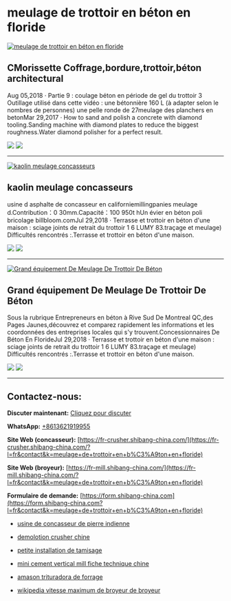 # meulage de trottoir en béton en floride

<a href="https://swt.shibang-china.com/?l=fr&img&k=meulage+de+trottoir+en+b%C3%A9ton+en+floride" target="_blank">![meulage de trottoir en béton en floride](http://static.shibang-china.com/all-800x300/1100.jpg)</a>

## CMorissette Coffrage,bordure,trottoir,béton architectural
Aug 05,2018 · Partie 9 : coulage béton en période de gel du trottoir 3 Outillage utilisé dans cette vidéo : une bétonnière 160 L (à adapter selon le nombres de personnes) une pelle ronde de 27meulage des planchers en betonMar 29,2017 · How to sand and polish a concrete with diamond tooling.Sanding machine with diamond plates to reduce the biggest roughness.Water diamond polisher for a perfect result.


<a href="https://whatsapp.shibangsoft.com/WhatsApp.php" target="_blank" title="WhatsApp">![](http://static.shibang-china.com/icon/whatsapp.png)</a> <a href="https://swt.shibang-china.com/?l=fr&icon&k=meulage+de+trottoir+en+b%C3%A9ton+en+floride" target="_blank">![](http://static.shibang-china.com/icon/chat-fr.png)</a>

---

<a href="https://swt.shibang-china.com/?l=fr&img&k=meulage+de+trottoir+en+b%C3%A9ton+en+floride" target="_blank">![kaolin meulage concasseurs](http://static.shibang-china.com/all-800x300/1439.jpg)</a>

## kaolin meulage concasseurs
usine d asphalte de concasseur en californiemillingpanies meulage d.Contribution：0 30mm.Capacité：100 950t hUn évier en béton poli bricolage billbloom.comJul 29,2018 · Terrasse et trottoir en béton d'une maison : sciage joints de retrait du trottoir 1 6 LUMY 83.traçage et meulage) Difficultés rencontrés :.Terrasse et trottoir en béton d'une maison.


<a href="https://whatsapp.shibangsoft.com/WhatsApp.php" target="_blank" title="WhatsApp">![](http://static.shibang-china.com/icon/whatsapp.png)</a> <a href="https://swt.shibang-china.com/?l=fr&icon&k=meulage+de+trottoir+en+b%C3%A9ton+en+floride" target="_blank">![](http://static.shibang-china.com/icon/chat-fr.png)</a>

---

<a href="https://swt.shibang-china.com/?l=fr&img&k=meulage+de+trottoir+en+b%C3%A9ton+en+floride" target="_blank">![Grand équipement De Meulage De Trottoir De Béton](http://static.shibang-china.com/all-800x300/939.jpg)</a>

## Grand équipement De Meulage De Trottoir De Béton
Sous la rubrique Entrepreneurs en béton à Rive Sud De Montreal QC,des Pages Jaunes,découvrez et comparez rapidement les informations et les coordonnées des entreprises locales qui s'y trouvent.Concessionnaires De Béton En FlorideJul 29,2018 · Terrasse et trottoir en béton d'une maison : sciage joints de retrait du trottoir 1 6 LUMY 83.traçage et meulage) Difficultés rencontrés :.Terrasse et trottoir en béton d'une maison.


<a href="https://whatsapp.shibangsoft.com/WhatsApp.php" target="_blank" title="WhatsApp">![](http://static.shibang-china.com/icon/whatsapp.png)</a> <a href="https://swt.shibang-china.com/?l=fr&icon&k=meulage+de+trottoir+en+b%C3%A9ton+en+floride" target="_blank">![](http://static.shibang-china.com/icon/chat-fr.png)</a>

---
## Contactez-nous:

**Discuter maintenant:** [Cliquez pour discuter](https://swt.shibang-china.com?l=fr&contact&k=meulage+de+trottoir+en+b%C3%A9ton+en+floride)

**WhatsApp:**  [+8613621919955](https://whatsapp.shibangsoft.com/WhatsApp.php)

**Site Web (concasseur):** [https://fr-crusher.shibang-china.com/](https://fr-crusher.shibang-china.com/?l=fr&contact&k=meulage+de+trottoir+en+b%C3%A9ton+en+floride)

**Site Web (broyeur):** [https://fr-mill.shibang-china.com/](https://fr-mill.shibang-china.com/?l=fr&contact&k=meulage+de+trottoir+en+b%C3%A9ton+en+floride)

**Formulaire de demande:** [https://form.shibang-china.com](https://form.shibang-china.com?l=fr&contact&k=meulage+de+trottoir+en+b%C3%A9ton+en+floride)

* [usine de concasseur de pierre indienne](../10/usine%20de%20concasseur%20de%20pierre%20indienne.md)

* [demolotion crusher chine](../7/demolotion%20crusher%20chine.md)

* [petite installation de tamisage](../10/petite%20installation%20de%20tamisage.md)

* [mini cement vertical mill fiche technique chine](../7/mini%20cement%20vertical%20mill%20fiche%20technique%20chine.md)

* [amason trituradora de forrage](../9/amason%20trituradora%20de%20forrage.md)

* [wikipedia vitesse maximum de broyeur de broyeur](../1/wikipedia%20vitesse%20maximum%20de%20broyeur%20de%20broyeur.md)